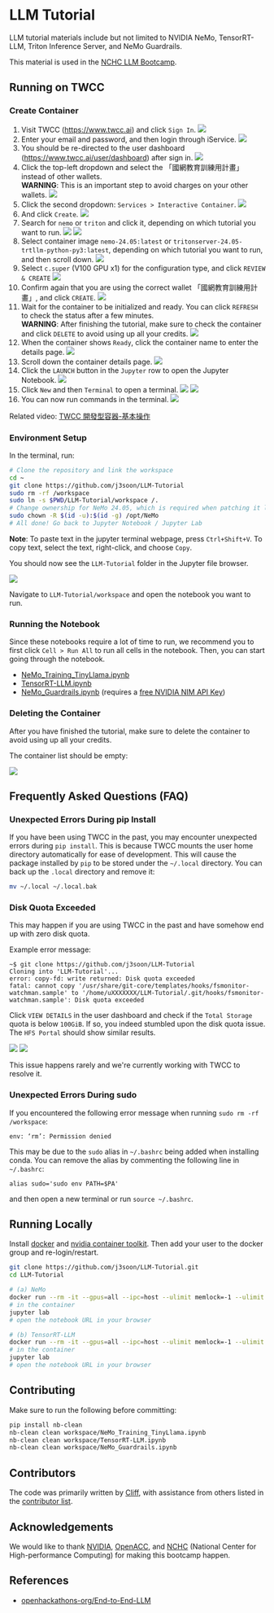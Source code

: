 # LLM Tutorial

LLM tutorial materials include but not limited to NVIDIA NeMo, TensorRT-LLM, Triton Inference Server, and NeMo Guardrails.

This material is used in the [NCHC LLM Bootcamp](https://www.openhackathons.org/s/siteevent/a0CUP00000L45Bx2AJ/se000345).

## Running on TWCC

### Create Container

1. Visit TWCC (<https://www.twcc.ai>) and click `Sign In`.
   ![](docs/images/01-home.png)
2. Enter your email and password, and then login through iService.
   ![](docs/images/02-login.png)
3. You should be re-directed to the user dashboard (<https://www.twcc.ai/user/dashboard>) after sign in.
   ![](docs/images/03-dashboard.png)
4. Click the top-left dropdown and select the 「國網教育訓練用計畫」 instead of other wallets.  
   **WARNING**: This is an important step to avoid charges on your other wallets.
   ![](docs/images/04-project.png)
5. Click the second dropdown: `Services > Interactive Container`.
   ![](docs/images/05-services.png)
6. And click `Create`.
   ![](docs/images/06-interactive-container.png)
7. Search for `nemo` or `triton` and click it, depending on which tutorial you want to run.
   ![](docs/images/07_1-nemo-container.png)
   ![](docs/images/07_2-triton-container.png)
8. Select container image `nemo-24.05:latest` or `tritonserver-24.05-trtllm-python-py3:latest`, depending on which tutorial you want to run, and then scroll down.
   ![](docs/images/08-container-image.png)
9. Select `c.super` (V100 GPU x1) for the configuration type, and click `REVIEW & CREATE`
   ![](docs/images/09-container-gpu.png)
10. Confirm again that you are using the correct wallet 「國網教育訓練用計畫」, and click `CREATE`.
    ![](docs/images/10-container-warning.png)
11. Wait for the container to be initialized and ready. You can click `REFRESH` to check the status after a few minutes.  
    **WARNING**: After finishing the tutorial, make sure to check the container and click `DELETE` to avoid using up all your credits.
    ![](docs/images/11-container-initializing.png)
12. When the container shows `Ready`, click the container name to enter the details page.
    ![](docs/images/12-container-ready.png)
13. Scroll down the container details page.
    ![](docs/images/13-container-details.png)
14. Click the `LAUNCH` button in the `Jupyter` row to open the Jupyter Notebook.
    ![](docs/images/14-container-jupyter.png)
15. Click `New` and then `Terminal` to open a terminal.
    ![](docs/images/15-jupyter.png)
    ![](docs/images/16-jupyter-new.png)
16. You can now run commands in the terminal.
    ![](docs/images/17-jupyter-terminal.png)

Related video: [TWCC 開發型容器-基本操作](https://youtu.be/LhqBdJK0PrY)

### Environment Setup

In the terminal, run:

```sh
# Clone the repository and link the workspace
cd ~
git clone https://github.com/j3soon/LLM-Tutorial
sudo rm -rf /workspace
sudo ln -s $PWD/LLM-Tutorial/workspace /.
# Change ownership for NeMo 24.05, which is required when patching it later in the notebook
sudo chown -R $(id -u):$(id -g) /opt/NeMo
# All done! Go back to Jupyter Notebook / Jupyter Lab
```

**Note**: To paste text in the jupyter terminal webpage, press `Ctrl+Shift+V`. To copy text, select the text, right-click, and choose `Copy`.

You should now see the `LLM-Tutorial` folder in the Jupyter file browser.

![](docs/images/18-jupyter-files.png)

Navigate to `LLM-Tutorial/workspace` and open the notebook you want to run.

### Running the Notebook

Since these notebooks require a lot of time to run, we recommend you to first click `Cell > Run All` to run all cells in the notebook. Then, you can start going through the notebook.

- [NeMo_Training_TinyLlama.ipynb](workspace/NeMo_Training_TinyLlama.ipynb)
- [TensorRT-LLM.ipynb](workspace/TensorRT-LLM.ipynb)
- [NeMo_Guardrails.ipynb](workspace/NeMo_Guardrails.ipynb) (requires a [free NVIDIA NIM API Key](https://build.nvidia.com/mistralai/mixtral-8x22b-instruct))

### Deleting the Container

After you have finished the tutorial, make sure to delete the container to avoid using up all your credits.

The container list should be empty:

![](docs/images/06-interactive-container.png)

## Frequently Asked Questions (FAQ)

### Unexpected Errors During pip Install

If you have been using TWCC in the past, you may encounter unexpected errors during `pip install`. This is because TWCC mounts the user home directory automatically for ease of development. This will cause the package installed by `pip` to be stored under the `~/.local` directory. You can back up the `.local` directory and remove it:

```sh
mv ~/.local ~/.local.bak
```

### Disk Quota Exceeded

This may happen if you are using TWCC in the past and have somehow end up with zero disk quota.

Example error message:

```
~$ git clone https://github.com/j3soon/LLM-Tutorial
Cloning into 'LLM-Tutorial'...
error: copy-fd: write returned: Disk quota exceeded
fatal: cannot copy '/usr/share/git-core/templates/hooks/fsmonitor-watchman.sample' to '/home/uXXXXXXX/LLM-Tutorial/.git/hooks/fsmonitor-watchman.sample': Disk quota exceeded
```

Click `VIEW DETAILS` in the user dashboard and check if the `Total Storage` quota is below `100GiB`. If so, you indeed stumbled upon the disk quota issue. The `HFS Portal` should show similar results.

![](docs/images/faq-disk-quota-issue-1.png)
![](docs/images/faq-disk-quota-issue-2.png)

This issue happens rarely and we're currently working with TWCC to resolve it.

### Unexpected Errors During sudo

If you encountered the following error message when running `sudo rm -rf /workspace`:

```
env: ‘rm’: Permission denied
```

This may be due to the `sudo` alias in `~/.bashrc` being added when installing conda. You can remove the alias by commenting the following line in `~/.bashrc`:

```
alias sudo='sudo env PATH=$PA'
```

and then open a new terminal or run `source ~/.bashrc`.

## Running Locally

Install [docker](https://docs.docker.com/engine/install/ubuntu/) and [nvidia container toolkit](https://docs.nvidia.com/datacenter/cloud-native/container-toolkit/latest/install-guide.html). Then add your user to the docker group and re-login/restart.

```sh
git clone https://github.com/j3soon/LLM-Tutorial.git
cd LLM-Tutorial

# (a) NeMo
docker run --rm -it --gpus=all --ipc=host --ulimit memlock=-1 --ulimit stack=67108864 -v $(pwd)/workspace:/workspace --network=host nvcr.io/nvidia/nemo:24.05
# in the container
jupyter lab
# open the notebook URL in your browser

# (b) TensorRT-LLM
docker run --rm -it --gpus=all --ipc=host --ulimit memlock=-1 --ulimit stack=67108864 -v $(pwd)/workspace:/workspace --network=host nvcr.io/nvidia/tritonserver:24.05-trtllm-python-py3
# in the container
jupyter lab
# open the notebook URL in your browser
```

## Contributing

Make sure to run the following before committing:

```sh
pip install nb-clean
nb-clean clean workspace/NeMo_Training_TinyLlama.ipynb
nb-clean clean workspace/TensorRT-LLM.ipynb
nb-clean clean workspace/NeMo_Guardrails.ipynb
```

## Contributors

The code was primarily written by [Cliff](https://github.com/wcks13589), with assistance from others listed in the [contributor list](https://github.com/j3soon/LLM-Tutorial/graphs/contributors).

## Acknowledgements

We would like to thank [NVIDIA](http://www.nvidia.com/), [OpenACC](http://www.openacc.org/), and [NCHC](https://www.nchc.org.tw/?langid=2) (National Center for High-performance Computing) for making this bootcamp happen.

## References

- [openhackathons-org/End-to-End-LLM](https://github.com/openhackathons-org/End-to-End-LLM)
